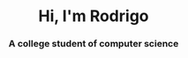 <h1 align="center">Hi, I'm Rodrigo</h1>
<h3 align="center">A college student of computer science</h3>
